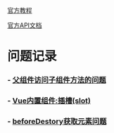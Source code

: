 [官方教程](https://cn.vuejs.org/v2/guide/)

[官方API文档](https://cn.vuejs.org/v2/api/)

# 问题记录

### - [父组件访问子组件方法的问题](https://github.com/yancongcong1/blog/tree/master/vue/problem/parent-acquire-children.md)
### - [Vue内置组件:插槽(slot)](https://github.com/yancongcong1/blog/tree/master/vue/problem/slot.md)
### - [beforeDestory获取元素问题](https://github.com/yancongcong1/blog/tree/master/vue/problem/destory-get-element.md)


